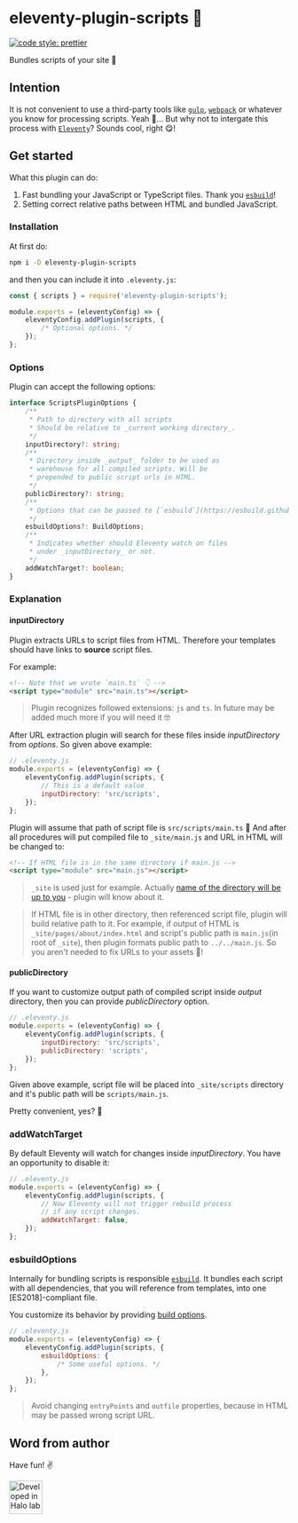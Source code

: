 # eleventy-plugin-scripts 📜

[![code style: prettier](https://img.shields.io/badge/code_style-prettier-ff69b4.svg?style=flat-square)](https://github.com/prettier/prettier)

Bundles scripts of your site 💪

## Intention

It is not convenient to use a third-party tools like [`gulp`](https://gulpjs.com/), [`webpack`](https://webpack.js.org/) or whatever you know for processing scripts. Yeah 🤨... But why not to intergate this process with [`Eleventy`](https://www.11ty.dev/)? Sounds cool, right 😋!

## Get started

What this plugin can do:

1. Fast bundling your JavaScript or TypeScript files. Thank you [`esbuild`](https://esbuild.github.io)!
2. Setting correct relative paths between HTML and bundled JavaScript.

### Installation

At first do:

```sh
npm i -D eleventy-plugin-scripts
```

and then you can include it into `.eleventy.js`:

```js
const { scripts } = require('eleventy-plugin-scripts');

module.exports = (eleventyConfig) => {
	eleventyConfig.addPlugin(scripts, {
		/* Optional options. */
	});
};
```

### Options

Plugin can accept the following options:

```ts
interface ScriptsPluginOptions {
	/**
	 * Path to directory with all scripts
	 * Should be relative to _current working directory_.
	 */
	inputDirectory?: string;
	/**
	 * Directory inside _output_ folder to be used as
	 * warehouse for all compiled scripts. Will be
	 * prepended to public script urls in HTML.
	 */
	publicDirectory?: string;
	/**
	 * Options that can be passed to [`esbuild`](https://esbuild.github.io).
	 */
	esbuildOptions?: BuildOptions;
	/**
	 * Indicates whether should Eleventy watch on files
	 * under _inputDirectory_ or not.
	 */
	addWatchTarget?: boolean;
}
```

### Explanation

#### inputDirectory

Plugin extracts URLs to script files from HTML. Therefore your templates should have links to **source** script files.

For example:

```html
<!-- Note that we wrote `main.ts` 👇 -->
<script type="module" src="main.ts"></script>
```

> Plugin recognizes followed extensions: `js` and `ts`. In future may be added much more if you will need it 🤓

After URL extraction plugin will search for these files inside _inputDirectory_ from _options_. So given above example:

```js
// .eleventy.js
module.exports = (eleventyConfig) => {
	eleventyConfig.addPlugin(scripts, {
		// This is a default value
		inputDirectory: 'src/scripts',
	});
};
```

Plugin will assume that path of script file is `src/scripts/main.ts` 🎉 And after all procedures will put compiled file to `_site/main.js` and URL in HTML will be changed to:

```html
<!-- If HTML file is in the same directory if main.js -->
<script type="module" src="main.js"></script>
```

> `_site` is used just for example. Actually [name of the directory will be up to you](https://www.11ty.dev/docs/config/#output-directory) - plugin will know about it.

> If HTML file is in other directory, then referenced script file, plugin will build relative path to it. For example, if output of HTML is `_site/pages/about/index.html` and script's public path is `main.js`(in root of `_site`), then plugin formats public path to `../../main.js`. So you aren't needed to fix URLs to your assets 🤘!

#### publicDirectory

If you want to customize output path of compiled script inside _output_ directory, then you can provide _publicDirectory_ option.

```js
// .eleventy.js
module.exports = (eleventyConfig) => {
	eleventyConfig.addPlugin(scripts, {
		inputDirectory: 'src/scripts',
		publicDirectory: 'scripts',
	});
};
```

Given above example, script file will be placed into `_site/scripts` directory and it's public path will be `scripts/main.js`.

Pretty convenient, yes? 🙂

### addWatchTarget

By default Eleventy will watch for changes inside _inputDirectory_. You have an opportunity to disable it:

```js
// .eleventy.js
module.exports = (eleventyConfig) => {
	eleventyConfig.addPlugin(scripts, {
		// Now Eleventy will not trigger rebuild process
		// if any script changes.
		addWatchTarget: false,
	});
};
```

### esbuildOptions

Internally for bundling scripts is responsible [`esbuild`](https://esbuild.github.io). It bundles each script with all dependencies, that you will reference from templates, into one [ES2018]-compliant file.

You customize its behavior by providing [build options](https://esbuild.github.io/api/#simple-options).

```js
// .eleventy.js
module.exports = (eleventyConfig) => {
	eleventyConfig.addPlugin(scripts, {
		esbuildOptions: {
			/* Some useful options. */
		},
	});
};
```

> Avoid changing `entryPoints` and `outfile` properties, because in HTML may be passed wrong script URL.

## Word from author

Have fun! ✌️

<a href="https://www.halo-lab.com/?utm_source=github-brifinator-3000">
  <img src="https://api.halo-lab.com/wp-content/uploads/dev_halo.svg" alt="Developed in Halo lab" height="60">
</a>
